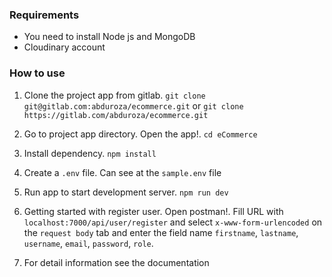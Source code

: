 ### Requirements
  - You need to install Node js and MongoDB
  - Cloudinary account

### How to use
1. Clone the project app from gitlab. 
  `git clone git@gitlab.com:abduroza/ecommerce.git` or `git clone https://gitlab.com/abduroza/ecommerce.git`

2. Go to project app directory. Open the app!.
  `cd eCommerce`

3. Install dependency. 
  `npm install`

4. Create a `.env` file. Can see at the `sample.env` file

5. Run app to start development server. 
  `npm run dev`

6. Getting started with register user.
  Open postman!. Fill URL with `localhost:7000/api/user/register` and select `x-www-form-urlencoded` on the `request body` tab and enter the field name `firstname`, `lastname`, `username`, `email`, `password`, `role`. 

7. For detail information see the documentation 

